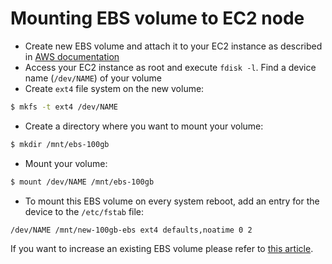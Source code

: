 # Mounting EBS volume to EC2 node

* Create new EBS volume and attach it to your EC2 instance as described in [AWS documentation](http://docs.aws.amazon.com/AWSEC2/latest/UserGuide/EBSVolumes.html)
* Access your EC2 instance as root and execute `fdisk -l`. Find a device name (`/dev/NAME`) of your volume
* Create `ext4` file system on the new volume:
```bash
$ mkfs -t ext4 /dev/NAME
``` 
* Create a directory where you want to mount your volume:
```bash
$ mkdir /mnt/ebs-100gb
```
* Mount your volume:
```bash
$ mount /dev/NAME /mnt/ebs-100gb
``` 
* To mount this EBS volume on every system reboot, add an entry for the device to the `/etc/fstab` file:    
```bash
/dev/NAME /mnt/new-100gb-ebs ext4 defaults,noatime 0 2
```    

If you want to increase an existing EBS volume please refer to [this article](https://www.elastic.co/blog/autoresize-ebs-root-volume-on-aws-amis). 